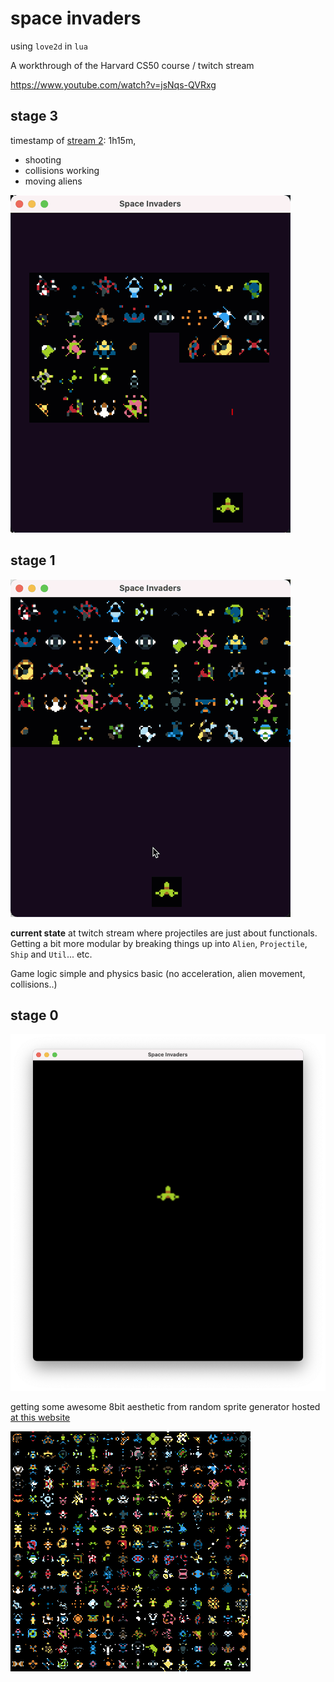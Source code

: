 # space invaders

using `love2d` in `lua`

A workthrough of the Harvard CS50 course / twitch stream

https://www.youtube.com/watch?v=jsNqs-QVRxg

## stage 3

timestamp of [stream 2](https://www.youtube.com/watch?v=mr5XNN40JpU): 1h15m, 

- shooting
- collisions working 
- moving aliens

![](space-invaders-03.gif)

## stage 1

![](space-invaders-02.gif)

**current state** at twitch stream where projectiles are just about functionals. Getting a bit more modular by breaking things up into `Alien`, `Projectile`, `Ship` and `Util`... etc.

Game logic simple and physics basic (no acceleration, alien movement, collisions..)

## stage 0

![](retro-01.png)

getting some awesome 8bit aesthetic from random sprite generator hosted [at this website](http://img.uninhabitant.com/spritegen.html)

![](graphics/aliens12.png)

